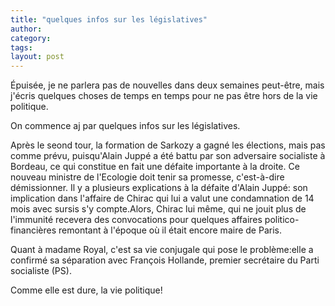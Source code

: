 ```yaml
---
title: "quelques infos sur les législatives"
author:
category: 
tags: 
layout: post
---
```

Épuisée, je ne parlera pas de nouvelles dans deux semaines peut-être, mais j'écris quelques choses de temps en temps pour ne pas être hors de la vie politique. 

On commence aj par quelques infos sur les législatives.

Après le seond tour, la formation de Sarkozy a gagné les élections, mais pas comme prévu, puisqu'Alain Juppé a été battu par son adversaire socialiste à Bordeau, ce qui constitue en fait une défaite importante à la droite. Ce nouveau ministre de l'Ecologie doit tenir sa promesse, c'est-à-dire démissionner. Il y a plusieurs explications à la défaite d'Alain Juppé: son implication dans l'affaire de Chirac qui lui a valut une condamnation de 14 mois avec sursis s'y compte.Alors, Chirac lui même, qui ne jouit plus de l'immunité recevera des convocations pour quelques affaires politico-financières remontant à l'époque où il était encore maire de Paris.

Quant à madame Royal, c'est sa vie conjugale qui pose le problème:elle a confirmé sa séparation avec François Hollande, premier secrétaire du Parti socialiste (PS).

Comme elle est dure, la vie politique! 

